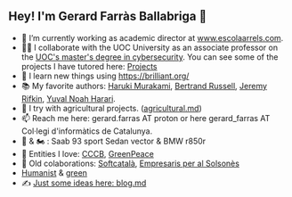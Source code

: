 ## Hey! I'm Gerard Farràs Ballabriga 👋

- 🔭 I’m currently working as academic director at www.escolaarrels.com.
- 👨‍🏫 I collaborate with the UOC University as an associate professor on the [UOC's master's degree in cybersecurity](https://www.uoc.edu/ca/estudis/masters/master-universitari-ciberseguretat-privadesa). You can see some of the projects I have tutored here: [Projects](https://openaccess.uoc.edu/browse?type=author&authority=3a61c5e6-7445-428a-a2af-7b3e2870e61d)
- 🌱 I learn new things using https://brilliant.org/
- 📚 My favorite authors: [Haruki Murakami](https://harukimurakami.com/), [Bertrand Russell](https://bertrandrussellsociety.org/), [Jeremy Rifkin](https://foet.org/),  [Yuval Noah Harari](https://www.ynharari.com/).
- 🌿 I try with agricultural projects. ([agricultural.md](https://github.com/gfarrasb/gfarrasb/blob/main/agricultural.md))
- 📫 Reach me here: gerard.farras AT proton or here gerard_farras AT Col·legi d'informàtics de Catalunya.
- :car: & 🏍️ : Saab 93 sport Sedan vector & BMW r850r
- :heart_decoration: Entities I love: [CCCB](https://www.cccb.org/ca), [GreenPeace](https://es.greenpeace.org/ca/)
- :office: Old colaborations: [Softcatalà](https://www.softcatala.org), [Empresaris per al Solsonès](https://www.empresarissolsones.com/)
- [Humanist](https://humanists.international) & [green](https://es.greenpeace.org/es/)
- ✍️ [Just some ideas here: blog.md](https://github.com/gfarrasb/gfarrasb/blob/main/blog.md)

